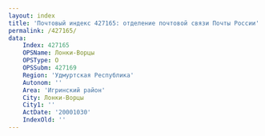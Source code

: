 ```yaml
---
layout: index
title: 'Почтовый индекс 427165: отделение почтовой связи Почты России'
permalink: /427165/
data:
    Index: 427165
    OPSName: Лонки-Ворцы
    OPSType: О
    OPSSubm: 427169
    Region: 'Удмуртская Республика'
    Autonom: ''
    Area: 'Игринский район'
    City: Лонки-Ворцы
    City1: ''
    ActDate: '20001030'
    IndexOld: ''
---
```

